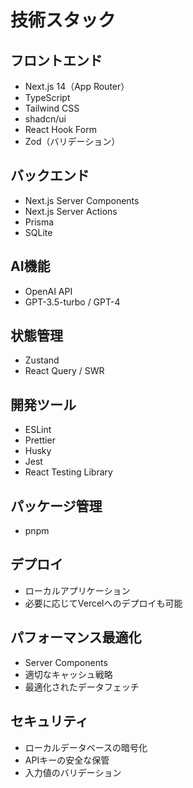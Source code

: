 # 技術スタック

## フロントエンド
- Next.js 14（App Router）
- TypeScript
- Tailwind CSS
- shadcn/ui
- React Hook Form
- Zod（バリデーション）

## バックエンド
- Next.js Server Components
- Next.js Server Actions
- Prisma
- SQLite

## AI機能
- OpenAI API
- GPT-3.5-turbo / GPT-4

## 状態管理
- Zustand
- React Query / SWR

## 開発ツール
- ESLint
- Prettier
- Husky
- Jest
- React Testing Library

## パッケージ管理
- pnpm

## デプロイ
- ローカルアプリケーション
- 必要に応じてVercelへのデプロイも可能

## パフォーマンス最適化
- Server Components
- 適切なキャッシュ戦略
- 最適化されたデータフェッチ

## セキュリティ
- ローカルデータベースの暗号化
- APIキーの安全な保管
- 入力値のバリデーション 